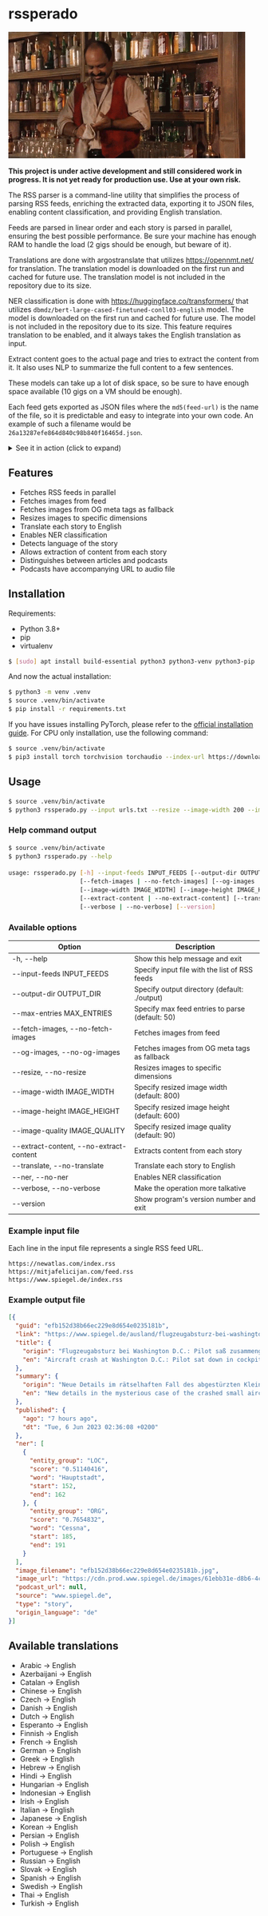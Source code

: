 # rssperado

![Despedado](./media/despedado.gif)

**This project is under active development and still considered work in progress. It is not yet ready for production use. Use at your own risk.**

The RSS parser is a command-line utility that simplifies the process of parsing RSS feeds, enriching the extracted data, exporting it to JSON files, enabling content classification, and providing English translation.

Feeds are parsed in linear order and each story is parsed in parallel, ensuring the best possible performance. Be sure your machine has enough RAM to handle the load (2 gigs should be enough, but beware of it).

Translations are done with argostranslate that utilizes https://opennmt.net/ for translation. The translation model is downloaded on the first run and cached for future use. The translation model is not included in the repository due to its size.

NER classification is done with https://huggingface.co/transformers/ that utilizes `dbmdz/bert-large-cased-finetuned-conll03-english` model. The model is downloaded on the first run and cached for future use. The model is not included in the repository due to its size. This feature requires translation to be enabled, and it always takes the English translation as input.

Extract content goes to the actual page and tries to extract the content from it. It also uses NLP to summarize the full content to a few sentences.

These models can take up a lot of disk space, so be sure to have enough space available (10 gigs on a VM should be enough).

Each feed gets exported as JSON files where the `md5(feed-url)` is the name of the file, so it is predictable and easy to integrate into your own code. An example of such a filename would be `26a13287efe864d840c98b840f16465d.json`.

<details>
    <summary>See it in action (click to expand)</summary>
    <img src="./media/screen.png">
</details>

## Features

- Fetches RSS feeds in parallel
- Fetches images from feed
- Fetches images from OG meta tags as fallback
- Resizes images to specific dimensions
- Translate each story to English
- Enables NER classification
- Detects language of the story
- Allows extraction of content from each story
- Distinguishes between articles and podcasts
- Podcasts have accompanying URL to audio file

## Installation

Requirements:
- Python 3.8+
- pip
- virtualenv

```sh
$ [sudo] apt install build-essential python3 python3-venv python3-pip
```

And now the actual installation:

```sh
$ python3 -m venv .venv
$ source .venv/bin/activate
$ pip install -r requirements.txt
```

If you have issues installing PyTorch, please refer to the [official installation guide](https://pytorch.org/get-started/locally/). For CPU only installation, use the following command:

```sh
$ source .venv/bin/activate
$ pip3 install torch torchvision torchaudio --index-url https://download.pytorch.org/whl/cpu
```

## Usage

```sh
$ source .venv/bin/activate
$ python3 rssperado.py --input urls.txt --resize --image-width 200 --image-height 200 --ner --translate
```

### Help command output

```sh
$ source .venv/bin/activate
$ python3 rssperado.py --help

usage: rssperado.py [-h] --input-feeds INPUT_FEEDS [--output-dir OUTPUT_DIR] [--max-entries MAX_ENTRIES]
                    [--fetch-images | --no-fetch-images] [--og-images | --no-og-images] [--resize | --no-resize]
                    [--image-width IMAGE_WIDTH] [--image-height IMAGE_HEIGHT] [--image-quality IMAGE_QUALITY]
                    [--extract-content | --no-extract-content] [--translate | --no-translate] [--ner | --no-ner]
                    [--verbose | --no-verbose] [--version]
```


### Available options

| Option                                  | Description                                     |
| --------------------------------------- | ----------------------------------------------- |
| -h, --help                              | Show this help message and exit                 |
| --input-feeds INPUT_FEEDS               | Specify input file with the list of RSS feeds   |
| --output-dir OUTPUT_DIR                 | Specify output directory (default: ./output)    |
| --max-entries MAX_ENTRIES               | Specify max feed entries to parse (default: 50) |
| --fetch-images, --no-fetch-images       | Fetches images from feed                        |
| --og-images, --no-og-images             | Fetches images from OG meta tags as fallback    |
| --resize, --no-resize                   | Resizes images to specific dimensions           |
| --image-width IMAGE_WIDTH               | Specify resized image width (default: 800)      |
| --image-height IMAGE_HEIGHT             | Specify resized image height (default: 600)     |
| --image-quality IMAGE_QUALITY           | Specify resized image quality (default: 90)     |
| --extract-content, --no-extract-content | Extracts content from each story                |
| --translate, --no-translate             | Translate each story to English                 |
| --ner, --no-ner                         | Enables NER classification                      |
| --verbose, --no-verbose                 | Make the operation more talkative               |
| --version                               | Show program's version number and exit          |


### Example input file

Each line in the input file represents a single RSS feed URL.

```text
https://newatlas.com/index.rss
https://mitjafelicijan.com/feed.rss
https://www.spiegel.de/index.rss
```

### Example output file

```json
[{
  "guid": "efb152d38b66ec229e8d654e0235181b",
  "link": "https://www.spiegel.de/ausland/flugzeugabsturz-bei-washington-d-c-pilot-sass-zusammengesackt-im-cockpit-a-b5f70396-b3f4-48b1-b6ca-f2063fb02ed0",
  "title": {
    "origin": "Flugzeugabsturz bei Washington D.C.: Pilot saß zusammengesackt im Cockpit",
    "en": "Aircraft crash at Washington D.C.: Pilot sat down in cockpit"
  },
  "summary": {
    "origin": "Neue Details im rätselhaften Fall des abgestürzten Kleinflugzeugs nahe der US-Hauptstadt: So war der Pilot der Cessna vor dem Crash offenbar bewusstlos – möglicherweise wegen eines Sauerstoffproblems.",
    "en": "New details in the mysterious case of the crashed small aircraft near the US capital: Thus, the pilot of the Cessna before the crash was apparently unconscious – possibly due to an oxygen problem."
  },
  "published": {
    "ago": "7 hours ago",
    "dt": "Tue, 6 Jun 2023 02:36:08 +0200"
  },
  "ner": [
    {
      "entity_group": "LOC",
      "score": "0.51140416",
      "word": "Hauptstadt",
      "start": 152,
      "end": 162
    }, {
      "entity_group": "ORG",
      "score": "0.7654832",
      "word": "Cessna",
      "start": 185,
      "end": 191
    }
  ],
  "image_filename": "efb152d38b66ec229e8d654e0235181b.jpg",
  "image_url": "https://cdn.prod.www.spiegel.de/images/61ebb31e-d8b6-4c8a-8be0-6150d6a98963_w520_r2.08_fpx49.5_fpy49.98.jpg",
  "podcast_url": null,
  "source": "www.spiegel.de",
  "type": "story",
  "origin_language": "de"
}]
```

## Available translations

- Arabic → English
- Azerbaijani → English
- Catalan → English
- Chinese → English
- Czech → English
- Danish → English
- Dutch → English
- Esperanto → English
- Finnish → English
- French → English
- German → English
- Greek → English
- Hebrew → English
- Hindi → English
- Hungarian → English
- Indonesian → English
- Irish → English
- Italian → English
- Japanese → English
- Korean → English
- Persian → English
- Polish → English
- Portuguese → English
- Russian → English
- Slovak → English
- Spanish → English
- Swedish → English
- Thai → English
- Turkish → English

